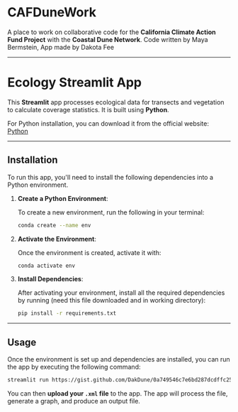 # CAFDuneWork

A place to work on collaborative code for the **California Climate Action Fund Project** with the **Coastal Dune Network**. Code written by Maya Bermstein, App made by Dakota Fee

---

# Ecology Streamlit App

This **Streamlit** app processes ecological data for transects and vegetation to calculate coverage statistics. It is built using **Python**.

For Python installation, you can download it from the official website: [Python](https://www.python.org/downloads/)

---

## Installation

To run this app, you'll need to install the following dependencies into a Python environment.

1. **Create a Python Environment**:
   
   To create a new environment, run the following in your terminal:
   
   ```bash
   conda create --name env
   ```

2. **Activate the Environment**:

   Once the environment is created, activate it with:
   
   ```bash
   conda activate env
   ```

3. **Install Dependencies**:

   After activating your environment, install all the required dependencies by running (need this file downloaded and in working directory):
   
   ```bash
   pip install -r requirements.txt
   ```

---

## Usage

Once the environment is set up and dependencies are installed, you can run the app by executing the following command:

```bash
streamlit run https://gist.github.com/DakDune/0a749546c7e6bd287dcdffc256dde835
```

You can then **upload your `.xml` file**  to the app. The app will process the file, generate a graph, and produce an output file.

























